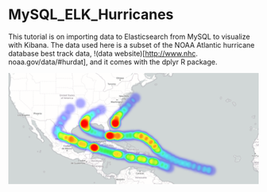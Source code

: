 # MySQL_ELK_Hurricanes
This tutorial is on importing data to Elasticsearch from MySQL to visualize with Kibana.  The data used here is a subset of the NOAA Atlantic hurricane database best track data, !(data website)[http://www.nhc. noaa.gov/data/#hurdat], and it comes with the dplyr R package. 

![Gilbert and Andrew](gilbert_andrew_storms.PNG)
